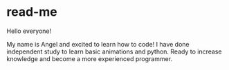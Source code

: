 # read-me

Hello everyone!

My name is Angel and excited to learn how to code! I have done independent study to learn basic animations and python. Ready to increase knowledge and become a more experienced programmer. 
